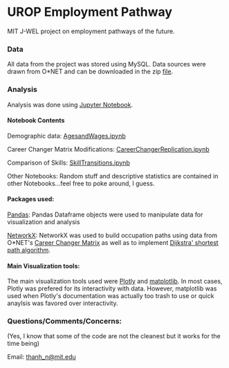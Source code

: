 # UROP Employment Pathway

MIT J-WEL project on employment pathways of the future.

### Data

All data from the project was stored using MySQL. Data sources were drawn from O\*NET and can be downloaded in the zip [file](https://github.com/thanhn1756/-UROP-Employment-Pathway/blob/master/db_24_3_mysql.zip.).


### Analysis

Analysis was done using [Jupyter Notebook](https://github.com/thanhn1756/-UROP-Employment-Pathway/tree/master/Python%20notebooks). 

#### Notebook Contents

Demographic data: [AgesandWages.ipynb](https://github.com/thanhn1756/-UROP-Employment-Pathway/blob/master/Python%20notebooks/Ages%20and%20Wages.ipynb)

Career Changer Matrix Modifications: [CareerChangerReplication.ipynb](https://github.com/thanhn1756/-UROP-Employment-Pathway/blob/master/Python%20notebooks/Career%20Changer%20Replication.ipynb)

Comparison of Skills: [SkillTransitions.ipynb](https://github.com/thanhn1756/-UROP-Employment-Pathway/blob/master/Python%20notebooks/Skill%20Transitions.ipynb)

Other Notebooks: Random stuff and descriptive statistics are contained in other Notebooks...feel free to poke around, I guess. 

#### Packages used:

[Pandas](https://pandas.pydata.org/pandas-docs/stable/index.html): Pandas Dataframe objects were used to manipulate data for visualization and analysis  

[NetworkX](https://networkx.github.io/): NetworkX was used to build occupation paths using data from O\*NET's [Career Changer Matrix](https://www.onetcenter.org/dictionary/24.3/mysql/career_changers_matrix.html) as well as to implement [Dijkstra' shortest path algorithm](https://en.wikipedia.org/wiki/Dijkstra%27s_algorithm).  

#### Main Visualization tools:

The main visualization tools used were [Plotly](https://plotly.com/) and [matplotlib](https://matplotlib.org/contents.html). In most cases, Plotly was prefered for its interactivity with data. However, matplotlib was used when Plotly's documentation was actually too trash to use or quick anaylsis was favored over interactivity.


### Questions/Comments/Concerns:

(Yes, I know that some of the code are not the cleanest but it works for the time being)

Email: thanh_n@mit.edu


